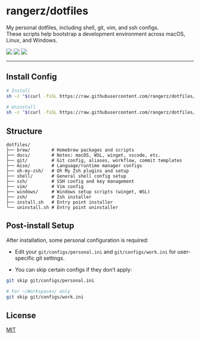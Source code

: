 # rangerz/dotfiles

My personal dotfiles, including shell, git, vim, and ssh configs.  
These scripts help bootstrap a development environment across macOS, Linux, and Windows.

<p align="left">
  <img src="https://img.shields.io/badge/Config-Automation-green" />
  <img src="https://img.shields.io/badge/Shell-zsh%20%7C%20bash-blue" />
  <img src="https://img.shields.io/badge/OS-macOS%20%7C%20Linux%20%7C%20Windows-lightgrey" />
</p>

---

## Install Config

```bash
# Install
sh -c "$(curl -fsSL https://raw.githubusercontent.com/rangerz/dotfiles/main/install.sh)"

# Uninstall
sh -c "$(curl -fsSL https://raw.githubusercontent.com/rangerz/dotfiles/main/uninstall.sh)"
```

## Structure

```text
dotfiles/
├── brew/        # Homebrew packages and scripts
├── docs/        # Notes: macOS, WSL, winget, vscode, etc.
├── git/         # Git config, aliases, workflow, commit templates
├── mise/        # Language/runtime manager configs
├── oh-my-zsh/   # Oh My Zsh plugins and setup
├── shell/       # General shell config setup
├── ssh/         # SSH config and key management
├── vim/         # Vim config
├── windows/     # Windows setup scripts (winget, WSL)
├── zsh/         # Zsh installer
├── install.sh   # Entry point installer
└── uninstall.sh # Entry point uninstaller
```

## Post-install Setup

After installation, some personal configuration is required:

- Edit your `git/configs/personal.ini` and `git/configs/work.ini` for user-specific git settings.

- You can skip certain configs if they don’t apply:

```bash
git skip git/configs/personal.ini

# For ~/Workspaces/ only
git skip git/configs/work.ini
```

## License

[MIT](https://opensource.org/licenses/MIT)
